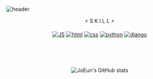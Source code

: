 <!--
**whdms2008/whdms2008** is a ✨ _special_ ✨ repository because its `README.md` (this file) appears on your GitHub profile.

Here are some ideas to get you started:

- 🔭 I’m currently working on ...
- 🌱 I’m currently learning ...
- 👯 I’m looking to collaborate on ...
- 🤔 I’m looking for help with ...
- 💬 Ask me about ...
- 📫 How to reach me: ...
- 😄 Pronouns: ...
- ⚡ Fun fact: ...
-->

![header](https://capsule-render.vercel.app/api?type=waving&color=gradient&height=300&section=header&text=JJounCode🎨&fontSize=70)

<div align=center>

⚡ S K I L L ⚡

[![JS](https://img.shields.io/badge/JavaScript-F7DF1E?style=flat-square&logo=JavaScript&logoColor=black)](https://github.com/whdms2008/gratitude_diary) 
[![html](https://img.shields.io/badge/Html-E34F26?style=flat-square&logo=Html5&logoColor=white)](https://github.com/whdms2008/gratitude_diary)
[![css](https://img.shields.io/badge/CSS-1572B6?style=flat-square&logo=CSS3&logoColor=white)](https://github.com/whdms2008/gratitude_diary) 
[![python](https://img.shields.io/badge/Python-3776AB?style=flat-square&logo=Python&logoColor=white)](https://github.com/whdms2008/gratitude_diary)
[![django](https://img.shields.io/badge/Django-#092E20?style=flat-square&logo=Django&logoColor=white)](https://github.com/whdms2008/gratitude_diary)
<br><br>
##
<br><br>
![JoEun's GitHub stats](https://github-readme-stats.vercel.app/api?username=whdms2008&show_icons=true&theme=radical)
<br><br><br>
</div>
